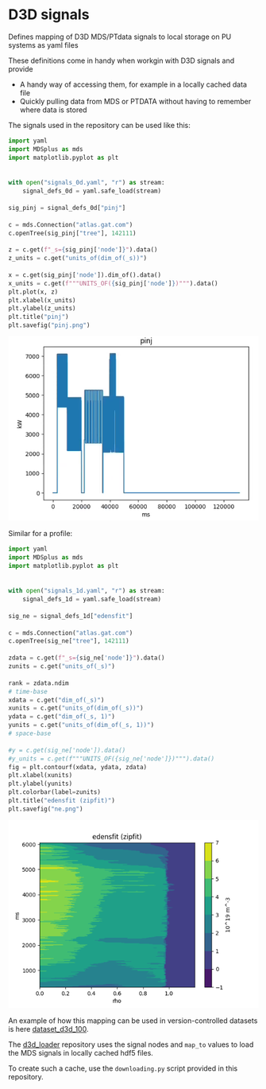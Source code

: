 # D3D signals
Defines mapping of D3D MDS/PTdata signals to local storage on PU systems as yaml files

These definitions come in handy when workgin with D3D signals and provide 
* A handy way of accessing them, for example in a locally cached data file
* Quickly pulling data from MDS or PTDATA without having to remember where data is stored

The signals used in the repository can be used like this:
```python
import yaml
import MDSplus as mds
import matplotlib.pyplot as plt


with open("signals_0d.yaml", "r") as stream:
    signal_defs_0d = yaml.safe_load(stream)

sig_pinj = signal_defs_0d["pinj"]

c = mds.Connection("atlas.gat.com")
c.openTree(sig_pinj["tree"], 142111)

z = c.get(f"_s={sig_pinj['node']}").data()
z_units = c.get("units_of(dim_of(_s))")

x = c.get(sig_pinj['node']).dim_of().data()
x_units = c.get(f"""UNITS_OF({sig_pinj['node']})""").data()
plt.plot(x, z)
plt.xlabel(x_units)
plt.ylabel(z_units)
plt.title("pinj")
plt.savefig("pinj.png")
```

![Result](pinj.png)


Similar for a profile:
```python
import yaml
import MDSplus as mds
import matplotlib.pyplot as plt


with open("signals_1d.yaml", "r") as stream:
    signal_defs_1d = yaml.safe_load(stream)

sig_ne = signal_defs_1d["edensfit"]

c = mds.Connection("atlas.gat.com")
c.openTree(sig_ne["tree"], 142111)

zdata = c.get(f"_s={sig_ne['node']}").data()
zunits = c.get("units_of(_s)")

rank = zdata.ndim
# time-base
xdata = c.get("dim_of(_s)")
xunits = c.get("units_of(dim_of(_s))")
ydata = c.get("dim_of(_s, 1)")
yunits = c.get("units_of(dim_of(_s, 1))")
# space-base

#y = c.get(sig_ne['node']).data()
#y_units = c.get(f"""UNITS_OF({sig_ne['node']})""").data()
fig = plt.contourf(xdata, ydata, zdata)
plt.xlabel(xunits)
plt.ylabel(yunits)
plt.colorbar(label=zunits)
plt.title("edensfit (zipfit)")
plt.savefig("ne.png")
```

![Result](ne.png)


An example of how this mapping can be used in version-controlled datasets is 
here [dataset_d3d_100](https://github.com/PPPLDeepLearning/dataset_D3D_100).


The [d3d_loader](https://github.com/PlasmaControl/d3d_loaders/tree/main/d3d_loaders) repository
uses the signal nodes and `map_to` values to load the MDS signals in locally cached hdf5 files.

To create such a cache, use the `downloading.py` script provided in this repository.




